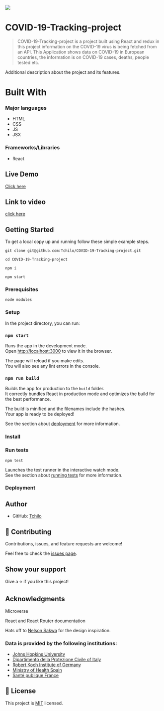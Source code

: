 ![](https://img.shields.io/badge/Microverse-blueviolet)

# COVID-19-Tracking-project

> COVID-19-Tracking-project is a project built using React and redux in this project information on the COVID-19 virus is being fetched from an API. This Application shows data on COVID-19 in European countries, the information is on COVID-19 cases, deaths, people tested etc.


Additional description about the project and its features.

# Built With

### Major languages
- HTML
- CSS
- JS
- JSX

### Frameworks/Libraries
- React

## Live Demo

[Click here](https://covid-19-tracking-project.netlify.app/) 

## Link to video
[click here](https://www.loom.com/share/63cb296f86e74f8e90ea6ff607edc715)

## Getting Started

To get a local copy up and running follow these simple example steps.
```
git clone git@github.com:Tchilo/COVID-19-Tracking-project.git

cd COVID-19-Tracking-project

npm i 

npm start 
```

### Prerequisites
```
node modules 
```
### Setup

In the project directory, you can run:

### `npm start`

Runs the app in the development mode.\
Open [http://localhost:3000](http://localhost:3000) to view it in the browser.

The page will reload if you make edits.\
You will also see any lint errors in the console.


### `npm run build`

Builds the app for production to the `build` folder.\
It correctly bundles React in production mode and optimizes the build for the best performance.

The build is minified and the filenames include the hashes.\
Your app is ready to be deployed!

See the section about [deployment](https://facebook.github.io/create-react-app/docs/deployment) for more information.

### Install

### Run tests
```
npm test
```

Launches the test runner in the interactive watch mode.\
See the section about [running tests](https://facebook.github.io/create-react-app/docs/running-tests) for more information.

### Deployment



## Author

- GitHub: [Tchilo](https://github.com/Tchilo)


## 🤝 Contributing

Contributions, issues, and feature requests are welcome!

Feel free to check the [issues page](../../issues/).

## Show your support

Give a ⭐️ if you like this project!

## Acknowledgments
Microverse

React and React Router documentation

Hats off to [Nelson Sakwa](https://www.behance.net/sakwadesignstudio) for the design inspiration.


### Data is provided by the following institutions:

- [Johns Hopkins University](https://systems.jhu.edu/research/public-health/ncov/)
- [Dipartimento della Protezione Civile of Italy](https://github.com/pcm-dpc/COVID-19)
- [Robert Koch Institute of Germany](https://www.rki.de/DE/Content/InfAZ/N/Neuartiges_Coronavirus/Situationsberichte/Gesamt.html)
- [Ministry of Health Spain](https://www.mscbs.gob.es/profesionales/saludPublica/ccayes/alertasActual/nCov/situacionActual.htm)
- [Santé publique France](https://www.santepubliquefrance.fr/dossiers/coronavirus-covid-19)

## 📝 License

This project is [MIT](./MIT.md) licensed.